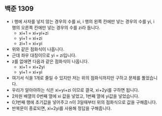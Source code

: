 ## 백준 1309

- i 행에 사자를 넣지 않는 경우의 수를 xi, i 행의 왼쪽 칸에만 넣는 경우의 수를 yi, i 행의 오른쪽 칸에만 넣는 경우의 수를 zi라 둡니다.
  - xi+1 = xi+yi+zi
  - yi+1 = xi+zi
  - zi+1 = xi+yi
- 위와 같은 점화식이 나옵니다.
- 근데 좌우 대칭이므로 yi = zi입니다.
- z를 없애면 다음과 같은 점화식이 나옵니다.
  - xi+1 = xi+2yi
  - yi+1 = xi+yi
- 여기서 식을 1개로 줄일 수 있지만 저는 위의 점화식까지만 구하고 문제를 풀었습니다.
- 우리가 알아야하는 식은 xi+yi+zi 이므로 결국, xi+2yi를 구하면 됩니다.
- 2차원 배열의 0번째 열에 xi 값을 넣었고, 1번째 열에 yi값을 넣었습니다.
- 0,1번째 행에 초기값을 넣어주고 n이 3일때부터 위의 점화식으로 값을 구해줍니다.
- 반복문이 종료되면, xi+2yi를 사용해 정답을 구해줍니다.